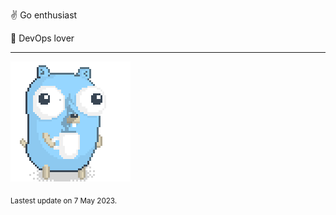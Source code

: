 :v: Go enthusiast

:muscle: DevOps lover

---

![Image alt text](/images/gopher_with_coffee.gif)


<sub>Lastest update on 7 May 2023.</sub>
